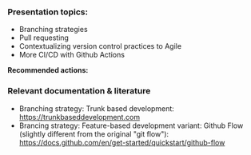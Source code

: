 ### Presentation topics:
- Branching strategies
- Pull requesting
- Contextualizing version control practices to Agile
- More CI/CD with Github Actions

**Recommended actions:**

### Relevant documentation & literature
- Branching strategy: Trunk based development: https://trunkbaseddevelopment.com
- Brancing strategy: Feature-based development variant: Github Flow (slightly different from the original "git flow"): https://docs.github.com/en/get-started/quickstart/github-flow